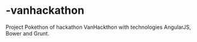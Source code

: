 # -vanhackathon
Project Pokethon of hackathon VanHackthon with technologies AngularJS, Bower and Grunt.
